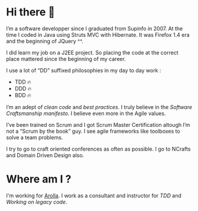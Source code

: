 # Hi there 👋

I’m a software developper since I graduated from Supinfo in 2007. At the time I coded in Java using Struts MVC with Hibernate. It was Firefox 1.4 era and the beginning of JQuery ^^.

I did learn my job on a J2EE project. So placing the code at the correct place mattered since the beginning of my career.

I use a lot of “DD” suffixed philosophies in my day to day work :

- TDD :fire:
- DDD :fire:
- BDD :fire:

I’m an adept of *clean code* and *best practices*. I truly believe in the *Software Craftsmanship manifesto*. I believe even more in the Agile values.

I’ve been trained on Scrum and I got Scrum Master Certification altough I’m not a “Scrum by the book” guy. I see agile frameworks like toolboxes to solve a team problems.

I try to go to craft oriented conferences as often as possible. I go to NCrafts and Domain Driven Design also.

# Where am I ?

I'm working for [Arolla](https://www.arolla.fr). I work as a consultant and instructor for *TDD* and *Working on legacy code*.

<!--
**macreiben-dev/macreiben-dev** is a ✨ _special_ ✨ repository because its `README.md` (this file) appears on your GitHub profile.

Here are some ideas to get you started:

- 🔭 I’m currently working on ...
- 🌱 I’m currently learning ...
- 👯 I’m looking to collaborate on ...
- 🤔 I’m looking for help with ...
- 💬 Ask me about ...
- 📫 How to reach me: ...
- 😄 Pronouns: ...
- ⚡ Fun fact: ...
-->
